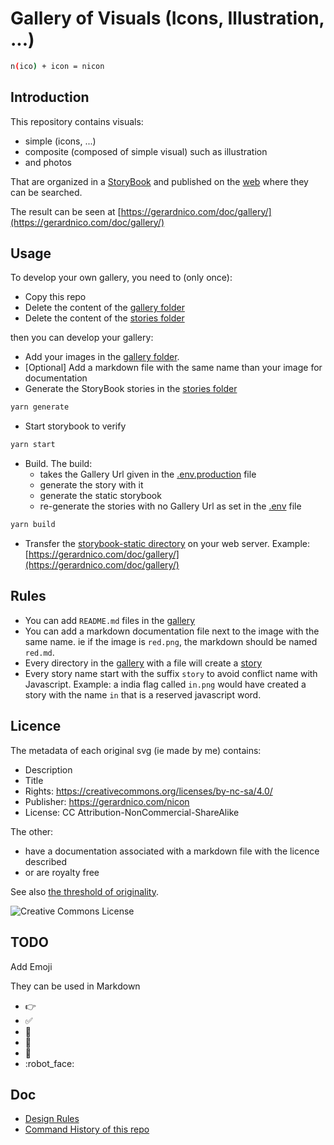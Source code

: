 # Gallery of Visuals (Icons, Illustration, ...)

```bash
n(ico) + icon = nicon
```

## Introduction

This repository contains visuals:
  * simple (icons, ...)
  * composite (composed of simple visual) such as illustration
  * and photos



That are organized in a [StoryBook](https://storybook.js.org/) and published on the [web](https://gerardnico.com/doc/gallery/)
where they can be searched.

The result can be seen at [https://gerardnico.com/doc/gallery/](https://gerardnico.com/doc/gallery/)


## Usage

To develop your own gallery, you need to (only once):

  * Copy this repo
  * Delete the content of the [gallery folder](./gallery/)
  * Delete the content of the [stories folder](./stories/)

then you can develop your gallery:

  * Add your images in the [gallery folder](./gallery/).
  * [Optional] Add a markdown file with the same name than your image for documentation
  * Generate the StoryBook stories in the [stories folder](./stories/)

```bash
yarn generate
```

  * Start storybook to verify

```bash
yarn start
```

  * Build. The build:
     * takes the Gallery Url given in the [.env.production](.env.production) file
     * generate the story with it
     * generate the static storybook
     * re-generate the stories with no Gallery Url as set in the [.env](.env) file

```bash
yarn build
```

  * Transfer the [storybook-static directory](./storybook-static) on your web server. Example: [https://gerardnico.com/doc/gallery/](https://gerardnico.com/doc/gallery/)

## Rules

  * You can add `README.md` files in the [gallery](./gallery/)
  * You can add a markdown documentation file next to the image with the same name. ie if the image is `red.png`, the markdown should be named `red.md`.
  * Every directory in the [gallery](./gallery/) with a file will create a [story](./stories/)
  * Every story name start with the suffix `story` to avoid conflict name with Javascript. Example: a india flag called `in.png` would have created a story with the name `in` that is a reserved javascript word.

## Licence

The metadata of each original svg (ie made by me) contains:
  * Description
  * Title
  * Rights: https://creativecommons.org/licenses/by-nc-sa/4.0/
  * Publisher: https://gerardnico.com/nicon
  * License: CC Attribution-NonCommercial-ShareAlike

The other:
  * have a documentation associated with a markdown file with the licence described 
  * or are royalty free

See also [the threshold of originality](https://commons.wikimedia.org/wiki/Commons:Threshold_of_originality).

![Creative Commons License](https://i.creativecommons.org/l/by-nc-sa/4.0/88x31.png)

## TODO

Add Emoji

They can be used in Markdown

  * :point_right: 
  * :white_check_mark:
  * :muscle: 
  * :tada:
  * :speak_no_evil:
  * :robot_face:

## Doc

  * [Design Rules](./doc/design_rule.md)
  * [Command History of this repo](./doc/command_history.md)